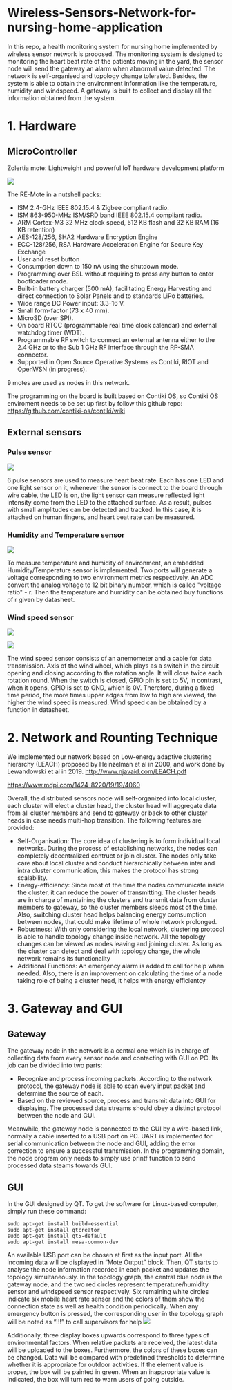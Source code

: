 # Wireless-Sensors-Network-for-nursing-home-application

In this repo, a health monitoring system for
nursing home implemented by wireless sensor network is
proposed. The monitoring system is designed to monitoring the
heart beat rate of the patients moving in the yard, the sensor
node will send the gateway an alarm when abnormal value
detected. The network is self-organised and topology change
tolerated. Besides, the system is able to obtain the environment
information like the temperature, humidity and windspeed. A
gateway is built to collect and display all the information
obtained from the system.

# 1. Hardware

## MicroController

Zolertia mote: Lightweight and powerful IoT hardware development platform

![](20230216135514.png)  

The RE-Mote in a nutshell packs:

* ISM 2.4-GHz IEEE 802.15.4 & Zigbee compliant radio.
* ISM 863-950-MHz ISM/SRD band IEEE 802.15.4 compliant radio.
* ARM Cortex-M3 32 MHz clock speed, 512 KB flash and 32 KB RAM (16 KB retention)
* AES-128/256, SHA2 Hardware Encryption Engine
* ECC-128/256, RSA Hardware Acceleration Engine for Secure Key Exchange
* User and reset button
* Consumption down to 150 nA using the shutdown mode.
* Programming over BSL without requiring to press any button to enter bootloader mode.
* Built-in battery charger (500 mA), facilitating Energy Harvesting and direct connection to Solar Panels and to standards LiPo batteries.
* Wide range DC Power input: 3.3-16 V.
* Small form-factor (73 x 40 mm).
* MicroSD (over SPI).
* On board RTCC (programmable real time clock calendar) and external watchdog timer (WDT).
* Programmable RF switch to connect an external antenna either to the 2.4 GHz or to the Sub 1 GHz RF interface through the RP-SMA connector.
* Supported in Open Source Operative Systems as Contiki, RIOT and OpenWSN (in progress).

9 motes are used as nodes in this network. 

The programming on the board is built based on Contiki OS, so Contiki OS enviroment needs to be set up first by follow this github repo:
https://github.com/contiki-os/contiki/wiki
## External sensors

### Pulse sensor
![](20230216155951.png)  

6 pulse sensors are used to measure heart beat rate. Each has one LED and one light sensor on it, whenever the sensor is connect to the board through wire cable, the LED is on, the light sensor can measure reflected light intensity come from the LED to the attached surface. As a result, pulses with small amplitudes can be detected and tracked. In this case, it is attached on human fingers, and heart beat rate can be measured.



### Humidity and Temperature sensor

![](20230216160252.png)  

To measure temperature and humidity of environment, an embedded Humidity/Temperature sensor is implemented. 
Two ports will generate a voltage corresponding to two environment metrics respectively. An ADC convert the analog voltage to 12 bit binary number, which is called "voltage ratio" - r. Then the temperature and humidity can be obtained buy functions of r given by datasheet.

### Wind speed sensor

![](20230216185621.png)  

![](20230216185746.png)  

The wind speed sensor consists of an anemometer and a cable for data transmission. 
Axis of the wind wheel, which plays as a switch in the circuit opening and closing according to the rotation angle. It will close twice each rotation round. When the switch is closed, GPIO pin is set to 5V, in contrast, when it opens, GPIO is set to GND, which is 0V.
Therefore, during a fixed time period, the more times upper edges from low to high are viewed, the higher the wind speed is measured. Wind speed can be obtained by a function in datasheet.

# 2. Network and Rounting Technique

We implemented our network based on Low-energy adaptive clustering hierarchy (LEACH) proposed by Heinzelman et al in 2000, and work done by Lewandowski et al in 2019.
http://www.njavaid.com/LEACH.pdf

https://www.mdpi.com/1424-8220/19/19/4060 

Overall, the distributed sensors node will self-organized into local cluster, each cluster will elect a cluster head, the cluster head will aggregate data from all cluster members and send to gateway or back to other cluster heads in case needs multi-hop transition.
The following features are provided:
* Self-Organisation:  The core idea of clustering is to form individual local networks. During the process of establishing networks, the nodes can completely decentralized contruct or join cluster. The nodes only take care about local cluster and conduct hierarchically between inter and intra cluster communication, this makes the protocol has strong scalability. 
* Energy-efficiency: Since most of the time the nodes communicate inside the cluster, it can reduce the power of transmitting. The cluster heads are in charge of mantaining the clusters and transmit data from cluster members to gateway, so the cluster members sleeps most of the time. Also, switching cluster head helps balancing energy comsumption between nodes, that could make lifetime of whole network prolonged.
* Robustness: With only considering the local network, clustering protocol is able to handle topology change inside network. All the topology changes can be viewed as nodes leaving and joining cluster. As long as the cluster can detect and deal with topology change, the whole network remains its functionality 
* Additional Functions: An emergency alarm is added to call for help when needed. Also, there is an improvement on calculating the time of a node taking role of being a cluster head, it helps with energy efficientcy


# 3. Gateway and GUI

## Gateway
The gateway node in the network is a central one which is
in charge of collecting data from every sensor node and
contacting with GUI on PC. Its job can be divided into two
parts:
* Recognize and process incoming packets. According to
the network protocol, the gateway node is able to scan
every input packet and determine the source of each.
* Based on the reviewed source, process and transmit data
into GUI for displaying. The processed data streams
should obey a distinct protocol between the node and
GUI.

Meanwhile, the gateway node is connected to the GUI by
a wire-based link, normally a cable inserted to a USB port on
PC. UART is implemented for serial communication between
the node and GUI, adding the error correction to ensure a
successful transmission. In the programming domain, the
node program only needs to simply use printf function to send
processed data steams towards GUI.
 ## GUI

In the GUI designed by QT. To get the software for Linux-based computer, simply run these command:

```
sudo apt-get install build-essential
sudo apt-get install qtcreator
sudo apt-get install qt5-default
sudo apt-get install mesa-common-dev
```
An available USB port can be
chosen at first as the input port. All the incoming data will be
displayed in “Mote Output” block. Then, QT starts to analyse
the node information recorded in each packet and updates the
topology simultaneously. In the topology graph, the central
blue node is the gateway node, and the two red circles
represent temperature/humidity sensor and windspeed sensor
respectively. Six remaining white circles indicate six mobile
heart rate sensor and the colors of them show the connection
state as well as health condition periodically. When any
emergency button is pressed, the corresponding user in the topology graph will be noted as “!!!” to call supervisors for
help
![](20230217144407.png)  

Additionally, three display boxes upwards correspond to
three types of environmental factors. When relative packets
are received, the latest data will be uploaded to the boxes.
Furthermore, the colors of these boxes can be changed. Data
will be compared with predefined thresholds to determine
whether it is appropriate for outdoor activities. If the element
value is proper, the box will be painted in green. When an
inappropriate value is indicated, the box will turn red to warn
users of going outside.